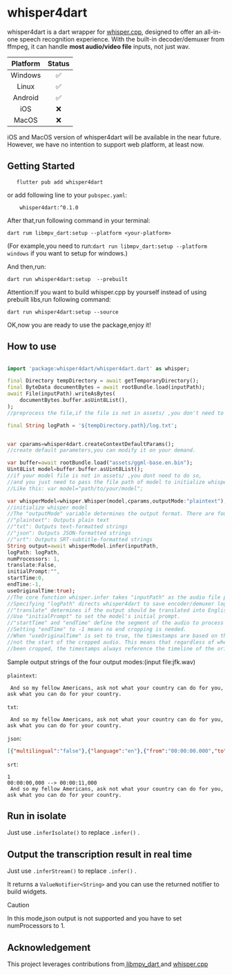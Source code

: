 # whisper4dart

whisper4dart is a dart wrapper for [whisper.cpp](https://github.com/ggerganov/whisper.cpp), designed to offer an all-in-one speech recognition experience. With the built-in decoder/demuxer from ffmpeg, it can handle **most audio/video file** inputs, not just wav.

| Platform | Status |
| :------: | :----: |
| Windows |   ✅   |
|  Linux  |   ✅   |
| Android |   ✅   |
|   iOS   |   ❌   |
|  MacOS  |   ❌   |

iOS and MacOS version of whisper4dart will be available in the near future. However, we have no intention to support web platform, at least now.

## Getting Started

```
   flutter pub add whisper4dart
```

or add following line to your `pubspec.yaml`:

```
    whisper4dart:^0.1.0
```

After that,run following command in your terminal:

```
dart rum libmpv_dart:setup --platform <your-platform>
```

(For example,you need to run:`dart run libmpv_dart:setup --platform windows` if you want to setup for windows.)

And then,run:

```
dart run whisper4dart:setup  --prebuilt
```



Attention:If you want to build whisper.cpp by yourself instead of using prebuilt libs,run following command:

```
dart run whisper4dart:setup --source
```

OK,now you are ready to use the package,enjoy it!

## How to use

```dart

import 'package:whisper4dart/whisper4dart.dart' as whisper;

final Directory tempDirectory = await getTemporaryDirectory();
final ByteData documentBytes = await rootBundle.load(inputPath);
await File(inputPath).writeAsBytes(
    documentBytes.buffer.asUint8List(),
);
//preprocess the file,if the file is not in assets/ ,you don't need to use the code above.

final String logPath = '${tempDirectory.path}/log.txt';


var cparams=whisper4dart.createContextDefaultParams();
//create default parameters,you can modify it on your demand.

var buffer=await rootBundle.load("assets/ggml-base.en.bin");
Uint8List model=buffer.buffer.asUint8List();
//if your model file is not in assets/ ,you dont need to do so,
//and you just need to pass the file path of model to initialize whisper.
//Like this: var model="path/to/your/model";

var whisperModel=whisper.Whisper(model,cparams,outputMode:"plaintext");
//initialize whisper model
//The "outputMode" variable determines the output format. There are four options:
//"plaintext": Outputs plain text
//"txt": Outputs text-formatted strings
//"json": Outputs JSON-formatted strings
//"srt": Outputs SRT-subtitle-formatted strings
String output=await whisperModel.infer(inputPath,
logPath: logPath,
numProcessors: 1,
translate:False,
initialPrompt:"",
startTime:0,
endTime:-1,
useOriginalTime:true);
//The core function whisper.infer takes "inputPath" as the audio file path (e.g., /tmp/jfk.mp3).
//Specifying "logPath" directs whisper4dart to save encoder/demuxer logs in that directory.
//"translate" determines if the output should be translated into English.
//Use "initialPrompt" to set the model's initial prompt.
//"startTime" and "endTime" define the segment of the audio to process (unit: milliseconds).
//Setting "endTime" to -1 means no end cropping is needed.
//When "useOriginalTime" is set to true, the timestamps are based on the start of the original audio, 
//not the start of the cropped audio. This means that regardless of whether the audio has 
//been cropped, the timestamps always reference the timeline of the original audio.
```

Sample output strings of the four output modes:(input file:jfk.wav)

`plaintext`:

```
 And so my fellow Americans, ask not what your country can do for you, ask what you can do for your country.
```

`txt`:

```
 And so my fellow Americans, ask not what your country can do for you, ask what you can do for your country.
```

`json`:

```json
[{"multilingual":"false"},{"language":"en"},{"from":"00:00:00.000","to":"00:00:11.000","text":" And so my fellow Americans, ask not what your country can do for you, ask what you can do for your country."}]
```

`srt`:

```
1
00:00:00,000 --> 00:00:11,000
 And so my fellow Americans, ask not what your country can do for you, ask what you can do for your country.
```

## Run in isolate

Just use `.inferIsolate()` to replace `.infer()` .

## Output the transcription result in real time

Just use `.inferStream()` to replace `.infer()` .

It returns a `ValueNotifier<String>` and you can use the returned notifier to build widgets.

> [!CAUTION]
> In this mode,json output is not supported and you have to set numProcessors to 1.

## Acknowledgement

This project leverages contributions from[ libmpv_dart ](https://github.com/Playboy-Player/libmpv_dart)and [whisper.cpp](https://github.com/ggerganov/whisper.cpp)
